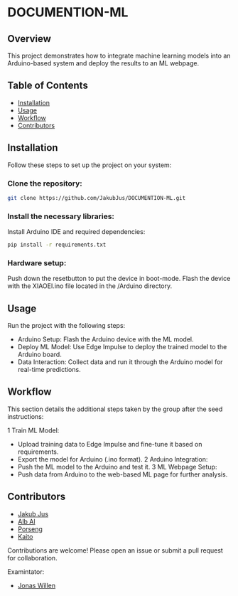 # DOCUMENTION-ML

## Overview
This project demonstrates how to integrate machine learning models into an Arduino-based system and deploy the results to an ML webpage.

## Table of Contents
- [Installation](#installation)
- [Usage](#usage)
- [Workflow](#workflow)
- [Contributors](#contributors)

## Installation
Follow these steps to set up the project on your system:

### Clone the repository:
```bash
git clone https://github.com/JakubJus/DOCUMENTION-ML.git
```

### Install the necessary libraries:
Install Arduino IDE and required dependencies:
```bash
pip install -r requirements.txt
```

### Hardware setup:
Push down the resetbutton to put the device in boot-mode.
Flash the device with the XIAOEI.ino file located in the /Arduino directory.

## Usage
Run the project with the following steps:

- Arduino Setup: Flash the Arduino device with the ML model.
- Deploy ML Model: Use Edge Impulse to deploy the trained model to the Arduino board.
- Data Interaction: Collect data and run it through the Arduino model for real-time predictions.
## Workflow
This section details the additional steps taken by the group after the seed instructions:

1 Train ML Model:
  * Upload training data to Edge Impulse and fine-tune it based on requirements.
  *  Export the model for Arduino (.ino format).
2 Arduino Integration:
  * Push the ML model to the Arduino and test it.
3 ML Webpage Setup:
  * Push data from Arduino to the web-based ML page for further analysis.

## Contributors
- [Jakub Jus](https://github.com/JakubJus)
- [Alb Al](https://github.com/AlbAl03)
- [Porseng](https://github.com/Porseng)
- [Kaito  ](https://github.com/Kaito-gif2003)

Contributions are welcome! Please open an issue or submit a pull request for collaboration.


Examintator:
- [Jonas Willen](https://github.com/JakubJus)
